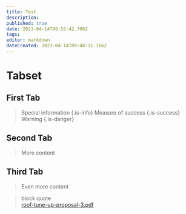 ```yaml
---
title: Test
description: 
published: true
date: 2023-04-14T00:55:42.706Z
tags: 
editor: markdown
dateCreated: 2023-04-14T00:48:31.166Z
---
```


# Tabset

## First Tab

> Special information
{.is-info}
> Measure of success
{.is-success}
> Warning
{.is-danger}


## Second Tab

> More content

## Third Tab

> Even more content

> block quote  
> [roof-tune-up-proposal-3.pdf](/procedures-job-progress/roof-tune-up-proposal-3.pdf)